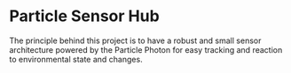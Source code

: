 # Particle Sensor Hub

The principle behind this project is to have a robust and small sensor
architecture powered by the Particle Photon for easy tracking and reaction to
environmental state and changes.
